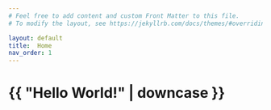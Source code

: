 ```yaml
---
# Feel free to add content and custom Front Matter to this file.
# To modify the layout, see https://jekyllrb.com/docs/themes/#overriding-theme-defaults

layout: default
title:  Home
nav_order: 1
---
```

<h1>{{ "Hello World!" | downcase }}</h1>